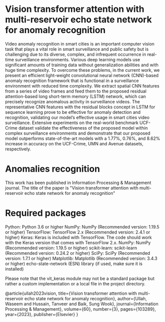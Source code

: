 # Vision transformer attention with multi-reservoir echo state network for anomaly recognition
 Video anomaly recognition in smart cities is an important computer vision task that plays a vital role in smart surveillance and public safety but is challenging due to its diverse, complex, and infrequent occurrence in real-time surveillance environments. Various deep learning models use significant amounts of training data without generalization abilities and with huge time complexity. To overcome these problems, in the current work, we present an efficient light-weight convolutional neural network (CNN)-based anomaly recognition framework that is functional in a surveillance environment with reduced time complexity. We extract spatial CNN features from a series of video frames and feed them to the proposed residual attention-based long short-term memory (LSTM) network, which can precisely recognize anomalous activity in surveillance videos. The representative CNN features with the residual blocks concept in LSTM for sequence learning prove to be effective for anomaly detection and recognition, validating our model’s effective usage in smart cities video surveillance. Extensive experiments on the real-world benchmark UCF-Crime dataset validate the effectiveness of the proposed model within complex surveillance environments and demonstrate that our proposed model outperforms state-of-the-art models with a 1.77%, 0.76%, and 8.62% increase in accuracy on the UCF-Crime, UMN and Avenue datasets, respectively.

# Anomalies recognition 
This work has been published in Information Processing & Management journal.
The title of the paper is "Vision transformer attention with multi-reservoir echo state network for anomaly recognition"

# Required packages

Python: Python 3.6 or higher
NumPy: NumPy (Recommended version: 1.19.5 or higher)
TensorFlow: TensorFlow 2.x (Recommended version: 2.4.1 or higher)
Keras: Keras is included with TensorFlow. The code should work with the Keras version that comes with TensorFlow 2.x.
NumPy: NumPy (Recommended version: 1.19.5 or higher)
scikit-learn: scikit-learn (Recommended version: 0.24.2 or higher)
SciPy: SciPy (Recommended version: 1.7.1 or higher)
Matplotlib: Matplotlib (Recommended version: 3.4.3 or higher)
echo-state-network (ESN) library (if used, make sure it is installed)

Please note that the vit_keras module may not be a standard package but rather a custom implementation or a local file in the project directory.




@article{ullah2023vision,
  title={Vision transformer attention with multi-reservoir echo state network for anomaly recognition},
  author={Ullah, Waseem and Hussain, Tanveer and Baik, Sung Wook},
  journal={Information Processing \& Management},
  volume={60},
  number={3},
  pages={103289},
  year={2023},
  publisher={Elsevier}
}